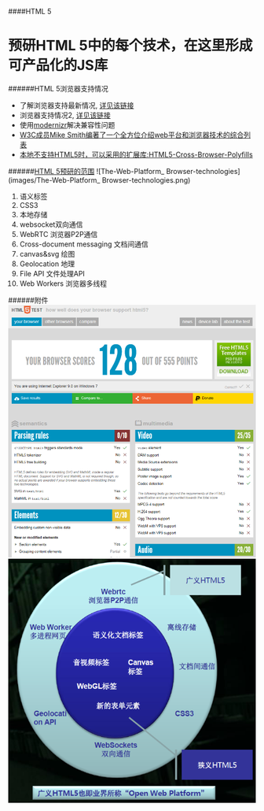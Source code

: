 ####HTML 5

预研HTML 5中的每个技术，在这里形成可产品化的JS库
====================================================
######HTML 5浏览器支持情况
+ 了解浏览器支持最新情况, [详见该链接](http://caniuse.com/)
+ 浏览器支持情况2, [详见该链接](http://html5test.com/index.html)
+ 使用[modernizr](http://modernizr.com)解决兼容性问题
+ [W3C成员Mike Smith编著了一个全方位介绍web平台和浏览器技术的综合列表](http://platform.html5.org/)
+ [本地不支持HTML5时，可以采用的扩展库:HTML5-Cross-Browser-Polyfills](https://github.com/Modernizr/Modernizr/wiki/HTML5-Cross-Browser-Polyfills)

######[HTML 5预研的范围](http://platform.html5.org/)
![The-Web-Platform_ Browser-technologies](images/The-Web-Platform_ Browser-technologies.png)

1. 语义标签
2. CSS3
3. 本地存储
4. websocket双向通信
5. WebRTC 浏览器P2P通信
6. Cross-document messaging  文档间通信
7. canvas&svg 绘图
8. Geolocation 地理
9. File API  文件处理API
10. Web Workers  浏览器多线程

######附件
![HTML5-test-ie9](images/html5-test-ie9.png)
![html5-defination](images/html5-defination.png)